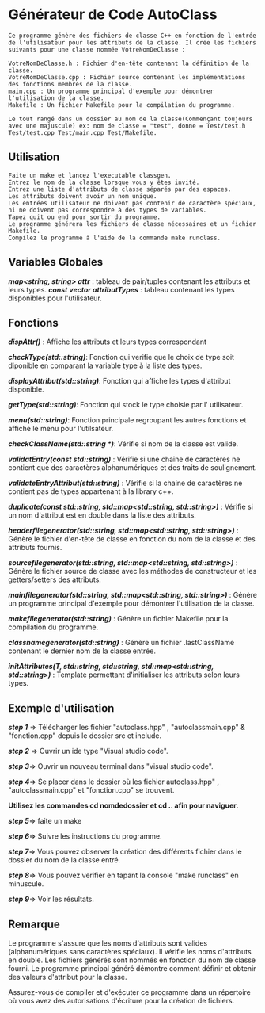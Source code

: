 # **Générateur de Code AutoClass**

    Ce programme génère des fichiers de classe C++ en fonction de l'entrée de l'utilisateur pour les attributs de la classe. Il crée les fichiers suivants pour une classe nommée VotreNomDeClasse :

    VotreNomDeClasse.h : Fichier d'en-tête contenant la définition de la classe.
    VotreNomDeClasse.cpp : Fichier source contenant les implémentations des fonctions membres de la classe.
    main.cpp : Un programme principal d'exemple pour démontrer l'utilisation de la classe.
    Makefile : Un fichier Makefile pour la compilation du programme.

    Le tout rangé dans un dossier au nom de la classe(Commençant toujours avec une majuscule) ex: nom de classe = "test", donne = Test/test.h Test/test.cpp Test/main.cpp Test/Makefile.

## **Utilisation**

    Faite un make et lancez l'executable classgen.
    Entrez le nom de la classe lorsque vous y êtes invité.
    Entrez une liste d'attributs de classe séparés par des espaces.
    Les attributs doivent avoir un nom unique.
    Les entrées utilisateur ne doivent pas contenir de caractère spéciaux, ni ne doivent pas correspondre à des types de variables.
    Tapez quit ou end pour sortir du programme.
    Le programme générera les fichiers de classe nécessaires et un fichier Makefile.
    Compilez le programme à l'aide de la commande make runclass.

## **Variables Globales**
**_map<string, string> attr_** : tableau de pair/tuples contenant les attributs et leurs types.
**_const vector<string> attributTypes_** : tableau contenant les types disponibles pour l'utilisateur.

## **Fonctions**

**_dispAttr()_** : Affiche les attributs et leurs types correspondant

**_checkType(std::string)_**: Fonction qui verifie que le choix de type soit diponible en comparant la variable type à la liste des types.

**_displayAttribut(std::string)_**: Fonction qui affiche les types d'attribut disponible.

**_getType(std::string)_**: Fonction qui stock le type choisie par l' utilisateur.

**_menu(std::string)_**: Fonction principale regroupant les autres fonctions et affiche le menu pour l'utilsateur.

**_checkClassName(std::string *)_**: Vérifie si nom de la classe est valide.

**_validatEntry(const std::string)_** : Vérifie si une chaîne de caractères ne contient que des caractères alphanumériques et des traits de soulignement.

**_validateEntryAttribut(std::string)_** : Vérifie si la chaine de caractères ne contient pas de types appartenant à la library c++.

**_duplicate(const std::string, std::map<std::string, std::string>)_** : Vérifie si un nom d'attribut est en double dans la liste des attributs.

**_headerfilegenerator(std::string, std::map<std::string, std::string>)_** : Génère le fichier d'en-tête de classe en fonction du nom de la classe et des attributs fournis.

**_sourcefilegenerator(std::string, std::map<std::string, std::string>)_** : Génère le fichier source de classe avec les méthodes de constructeur et les getters/setters des attributs.

**_mainfilegenerator(std::string, std::map<std::string, std::string>)_** : Génère un programme principal d'exemple pour démontrer l'utilisation de la classe.

**_makefilegenerator(std::string)_** : Génère un fichier Makefile pour la compilation du programme.

**_classnamegenerator(std::string)_** : Génère un fichier .lastClassName contenant le dernier nom de la classe entrée.

**_initAttributes(T, std::string, std::string, std::map<std::string, std::string>)_** : Template permettant d'initialiser les attributs selon leurs types.


## **Exemple d'utilisation**

**_step 1_** => Télécharger les fichier "autoclass.hpp" , "autoclassmain.cpp" & "fonction.cpp" depuis le dossier src et include.

**_step 2_** => Ouvrir un ide type "Visual studio code".

**_step 3_**=> Ouvrir un nouveau terminal dans "visual studio code".

**_step 4_**=> Se placer dans le dossier où les fichier autoclass.hpp" , "autoclassmain.cpp" et "fonction.cpp" se trouvent.

**Utilisez les commandes cd nomdedossier et cd .. afin pour naviguer.**

**_step 5_**=> faite un make

**_step 6_**=> Suivre les instructions du programme.

**_step 7_**=> Vous pouvez observer la création des différents fichier dans le dossier du nom de la classe entré.

**_step 8_**=> Vous pouvez verifier en tapant la console "make runclass" en minuscule.

**_step 9_**=> Voir les résultats.

## **Remarque**

Le programme s'assure que les noms d'attributs sont valides (alphanumériques sans caractères spéciaux).
Il vérifie les noms d'attributs en double.
Les fichiers générés sont nommés en fonction du nom de classe fourni.
Le programme principal généré démontre comment définir et obtenir des valeurs d'attribut pour la classe.

Assurez-vous de compiler et d'exécuter ce programme dans un répertoire où vous avez des autorisations d'écriture pour la création de fichiers.
